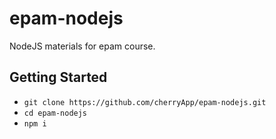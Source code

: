 # epam-nodejs
NodeJS materials for epam course.

## Getting Started
* ```git clone https://github.com/cherryApp/epam-nodejs.git```  
* ```cd epam-nodejs```  
* ```npm i```

